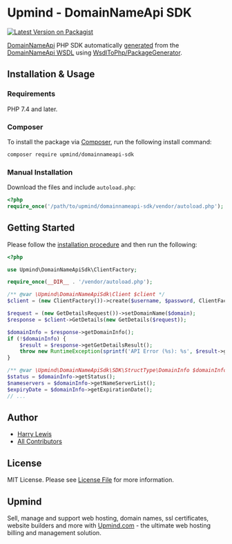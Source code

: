 # Upmind - DomainNameApi SDK

[![Latest Version on Packagist](https://img.shields.io/packagist/v/upmind/domainnameapi-sdk.svg?style=flat-square)](https://packagist.org/packages/upmind/domainnameapi-sdk)

[DomainNameApi](https://domainnameapi.com) PHP SDK automatically [generated](generate.php) from the [DomainNameApi WSDL](http://api.domainnameapi.com/DomainApi.svc?wsdl) using [WsdlToPhp/PackageGenerator](https://github.com/WsdlToPhp/PackageGenerator).

## Installation & Usage

### Requirements

PHP 7.4 and later.

### Composer

To install the package via [Composer](https://getcomposer.org/), run the following install command:

```bash
composer require upmind/domainnameapi-sdk
```

### Manual Installation

Download the files and include `autoload.php`:

```php
<?php
require_once('/path/to/upmind/domainnameapi-sdk/vendor/autoload.php');
```

## Getting Started

Please follow the [installation procedure](#installation--usage) and then run the following:

```php
<?php

use Upmind\DomainNameApiSdk\ClientFactory;

require_once(__DIR__ . '/vendor/autoload.php');

/** @var \Upmind\DomainNameApiSdk\Client $client */
$client = (new ClientFactory())->create($username, $password, ClientFactory::ENV_TEST, $psr3Logger);

$request = (new GetDetailsRequest())->setDomainName($domain);
$response = $client->GetDetails(new GetDetails($request));

$domainInfo = $response->getDomainInfo();
if (!$domainInfo) {
    $result = $response->getGetDetailsResult();
    throw new RuntimeException(sprintf('API Error (%s): %s', $result->getErrorCode(), $result->getOperationMessage()));
}

/** @var \Upmind\DomainNameApiSdk\SDK\StructType\DomainInfo $domainInfo */
$status = $domainInfo->getStatus();
$nameservers = $domainInfo->getNameServerList();
$expiryDate = $domainInfo->getExpirationDate();
// ...

```

## Author

 - [Harry Lewis](https://github.com/uphlewis)
 - [All Contributors](../../contributors)

## License

MIT License. Please see [License File](LICENSE.md) for more information.

## Upmind

Sell, manage and support web hosting, domain names, ssl certificates, website builders and more with [Upmind.com](https://upmind.com/start) - the ultimate web hosting billing and management solution.
